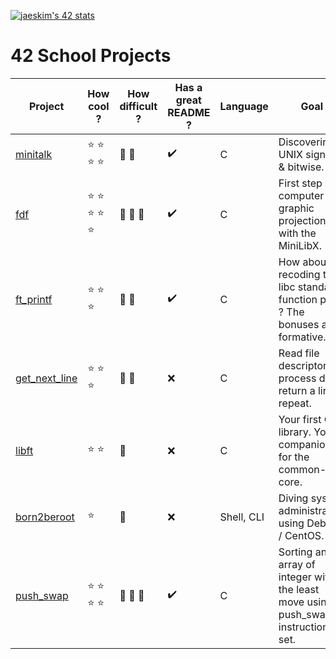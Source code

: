 [![jaeskim's 42 stats](https://badge42.herokuapp.com/api/stats/plouvel)](https://github.com/JaeSeoKim/badge42)

# 42 School Projects

| Project                                                     | How cool ?                         | How difficult ?         | Has a great README ? | Language   | Goal                                                                              |
|-------------------------------------------------------------|------------------------------------|-------------------------|----------------------|------------|-----------------------------------------------------------------------------------|
| [minitalk](https://github.com/noctuelles/42-minitalk)       | :star: :star: :star: :star:        | :anger: :anger:         | :heavy_check_mark:   | C          | Discovering UNIX signals & bitwise.                                               |
| [fdf](https://github.com/noctuelles/42-fdf)                 | :star: :star: :star: :star: :star: | :anger: :anger: :anger: | :heavy_check_mark:   | C          | First step in computer graphic projection with the MiniLibX.                      |
| [ft_printf](https://github.com/noctuelles/42-printf)        | :star: :star: :star:               | :anger: :anger:         | :heavy_check_mark:   | C          | How about recoding the libc standard function printf ? The bonuses are formative. |
| [get_next_line](https://github.com/noctuelles/42-gnl)       | :star: :star: :star:               | :anger: :anger:         | :x:                  | C          | Read file descriptor, process data, return a line, repeat.                        |
| [libft](https://github.com/noctuelles/42-libft)             | :star: :star:                      | :anger:                 | :x:                  | C          | Your first C library. Your companion for the common-core.                         |
| [born2beroot](https://github.com/noctuelles/42-born2beroot) | :star:                             | :anger:                 | :x:                  | Shell, CLI | Diving system administration using Debian / CentOS.                               |
| [push_swap](https://github.com/noctuelles/42-push_swap)     | :star: :star: :star: :star:        | :anger: :anger: :anger: | :heavy_check_mark:   | C          | Sorting an array of integer with the least move using push_swap instruction set.  |
